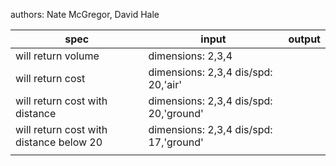 authors: Nate McGregor, David Hale

| spec                                    | input                                  | output |
|-----------------------------------------|----------------------------------------|--------|
| will return volume                      | dimensions: 2,3,4                      |        |
| will return cost                        | dimensions: 2,3,4 dis/spd: 20,'air'    |        |
| will return cost with distance          | dimensions: 2,3,4 dis/spd: 20,'ground' |        |
| will return cost with distance below 20 | dimensions: 2,3,4 dis/spd: 17,'ground' |        |
|                                         |                                        |        |
